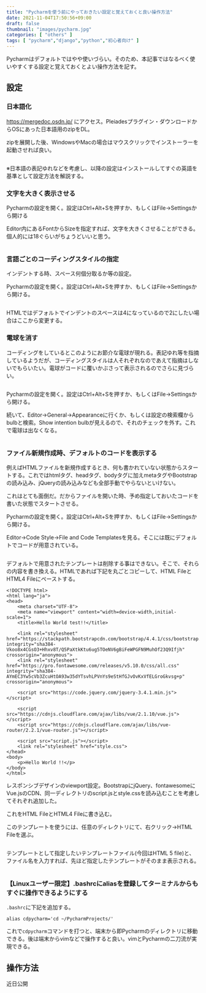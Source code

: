 ```yaml
---
title: "Pycharmを使う前にやっておきたい設定と覚えておくと良い操作方法"
date: 2021-11-04T17:50:56+09:00
draft: false
thumbnail: "images/pycharm.jpg"
categories: [ "others" ]
tags: [ "pycharm","django","python","初心者向け" ]
---
```


Pycharmはデフォルトではやや使いづらい。そのため、本記事ではなるべく使いやすくする設定と覚えておくとよい操作方法を記す。

## 設定

### 日本語化

https://mergedoc.osdn.jp/ にアクセス。Pleiadesプラグイン・ダウンロードからOSにあった日本語用のzipをDL。

zipを展開した後、WindowsやMacの場合はマウスクリックでインストーラーを起動させれば良い。

<div class="img-center"><img src="/images/Screenshot from 2021-11-05 09-24-49.png" alt=""></div>

※日本語の表記ゆれなどを考慮し、以降の設定はインストールしてすぐの英語を基準として設定方法を解説する。

### 文字を大きく表示させる

Pycharmの設定を開く。設定はCtrl+Alt+Sを押すか、もしくはFile→Settingsから開ける

Editor内にあるFontからSizeを指定すれば、文字を大きくさせることができる。個人的には18ぐらいがちょうどいいと思う。

<div class="img-center"><img src="/images/Screenshot from 2021-11-05 09-32-17.png" alt=""></div>

### 言語ごとのコーディングスタイルの指定

インデントする時、スペース何個分取るか等の設定。

Pycharmの設定を開く。設定はCtrl+Alt+Sを押すか、もしくはFile→Settingsから開ける。

<div class="img-center"><img src="/images/Screenshot from 2021-11-05 09-46-31.png" alt=""></div>

HTMLではデフォルトでインデントのスペースは4になっているので2にしたい場合はここから変更する。

### 電球を消す

コーディングをしているとこのようにお節介な電球が現れる。表記ゆれ等を指摘しているようだが、コーディングスタイルは人それぞれなのであえて指摘はしないでもらいたい。電球がコードに覆いかぶさって表示されるのでさらに見づらい。

<div class="img-center"><img src="/images/Screenshot from 2021-11-05 09-51-02.png" alt=""></div>

Pycharmの設定を開く。設定はCtrl+Alt+Sを押すか、もしくはFile→Settingsから開ける。

続いて、Editor→General→Appearanceに行くか、もしくは設定の検索欄からbulbと検索。Show intention bulbが見えるので、それのチェックを外す。これで電球は出なくなる。

<div class="img-center"><img src="/images/Screenshot from 2021-11-05 09-53-51.png" alt=""></div>

### ファイル新規作成時、デフォルトのコードを表示する

例えばHTMLファイルを新規作成するとき、何も書かれていない状態からスタートする。これではhtmlタグ、headタグ、bodyタグに加えmetaタグやBootstrapの読み込み、jQueryの読み込みなども全部手動でやらないといけない。

これはとても面倒だ。だからファイルを開いた時、予め指定しておいたコードを書いた状態でスタートさせる。

Pycharmの設定を開く。設定はCtrl+Alt+Sを押すか、もしくはFile→Settingsから開ける。

Editor→Code Style→File and Code Templatesを見る。そこには既にデフォルトでコードが用意されている。

<div class="img-center"><img src="/images/Screenshot from 2021-11-05 10-14-00.png" alt=""></div>

デフォルトで用意されたテンプレートは削除する事はできない。そこで、それらの内容を書き換える。HTMLであれば下記を丸ごとコピーして、HTML FileとHTML4 Fileにペーストする。

    <!DOCTYPE html>
    <html lang="ja">
    <head>
    	<meta charset="UTF-8">
        <meta name="viewport" content="width=device-width,initial-scale=1">
    	<title>Hello World test!!</title>
    
        <link rel="stylesheet" href="https://stackpath.bootstrapcdn.com/bootstrap/4.4.1/css/bootstrap.min.css" integrity="sha384-Vkoo8x4CGsO3+Hhxv8T/Q5PaXtkKtu6ug5TOeNV6gBiFeWPGFN9MuhOf23Q9Ifjh" crossorigin="anonymous">
        <link rel="stylesheet" href="https://pro.fontawesome.com/releases/v5.10.0/css/all.css" integrity="sha384-AYmEC3Yw5cVb3ZcuHtOA93w35dYTsvhLPVnYs9eStHfGJvOvKxVfELGroGkvsg+p" crossorigin="anonymous">
    
    	<script src="https://code.jquery.com/jquery-3.4.1.min.js"></script>
    
        <script src="https://cdnjs.cloudflare.com/ajax/libs/vue/2.1.10/vue.js"></script>
        <script src="https://cdnjs.cloudflare.com/ajax/libs/vue-router/2.2.1/vue-router.js"></script>
    
    	<script src="script.js"></script>
    	<link rel="stylesheet" href="style.css">
    </head>
    <body>
    	<p>Hello World !!</p>
    </body>
    </html>

レスポンシブデザインのviewport設定。BootstrapにjQuery、fontawesomeにVue.jsのCDN、同一ディレクトリのscript.jsとstyle.cssを読み込むことを考慮してそれぞれ追加した。

これをHTML FileとHTML4 Fileに書き込む。

このテンプレートを使うには、任意のディレクトリにて、右クリック→HTML Fileを選ぶ。

<div class="img-center"><img src="/images/Screenshot from 2021-11-05 10-28-03.png" alt=""></div>

テンプレートとして指定したいテンプレートファイル(今回はHTML 5 file)と、ファイル名を入力すれば、先ほど指定したテンプレートがそのまま表示される。

<div class="img-center"><img src="/images/Screenshot from 2021-11-05 10-29-15.png" alt=""></div>

### 【Linuxユーザー限定】.bashrcにaliasを登録してターミナルからもすぐに操作できるようにする

`.bashrc`に下記を追加する。

    alias cdpycharm='cd ~/PycharmProjects/'

これで`cdpycharm`コマンドを打つと、端末から即Pycharmのディレクトリに移動できる。後は端末からvimなどで操作すると良い。vimとPycharmの二刀流が実現できる。

<!--
### プラグインのemmetをインストールしてHTMLコーディングを高速化

-->



## 操作方法

近日公開

<!--


ファイル・ディレクトリを作る
ファイル名・ディレクトリ名を変える
ファイル内の検索と置換
ディレクトリをファイルマネージャー(Windowsであればエクスプローラー等)で開く
ターミナルの表示・独立
別のプロジェクトを開く
矩形選択


div.img-center>img
div.img-center>img
div.img-center>img
div.img-center>img
div.img-center>img
div.img-center>img
div.img-center>img
div.img-center>img
div.img-center>img
div.img-center>img
div.img-center>img
div.img-center>img
div.img-center>img
div.img-center>img
div.img-center>img
div.img-center>img

-->
